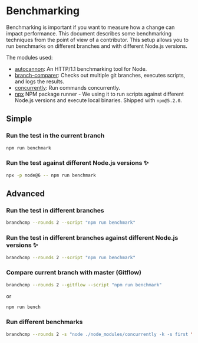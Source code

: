 # Benchmarking

Benchmarking is important if you want to measure how a change can impact
performance. This document describes some benchmarking techniques from the
point of view of a contributor. This setup allows you to run benchmarks on
different branches and with different Node.js versions.

The modules used:

- [autocannon](https://github.com/mcollina/autocannon): An HTTP/1.1 benchmarking tool for Node.
- [branch-comparer](https://github.com/StarpTech/branch-comparer): Checks out multiple git branches, executes scripts, and logs the results.
- [concurrently](https://github.com/kimmobrunfeldt/concurrently): Run commands concurrently.
- [npx](https://github.com/zkat/npx) NPM package runner - We using it to run scripts against different Node.js versions and execute local binaries. Shipped with `npm@5.2.0`.

## Simple

### Run the test in the current branch

```sh
npm run benchmark
```

### Run the test against different Node.js versions ✨

```sh
npx -p node@6 -- npm run benchmark
```

## Advanced

### Run the test in different branches

```sh
branchcmp --rounds 2 --script "npm run benchmark"
```

### Run the test in different branches against different Node.js versions ✨

```sh
branchcmp --rounds 2 --script "npm run benchmark"
```

### Compare current branch with master (Gitflow)

```sh
branchcmp --rounds 2 --gitflow --script "npm run benchmark"
```

or

```sh
npm run bench
```

### Run different benchmarks

```sh
branchcmp --rounds 2 -s "node ./node_modules/concurrently -k -s first \"node ./benchmarks/hooks.js\" \"node ./node_modules/autocannon -c 100 -d 5 -p 10 localhost:3000/\""
```
